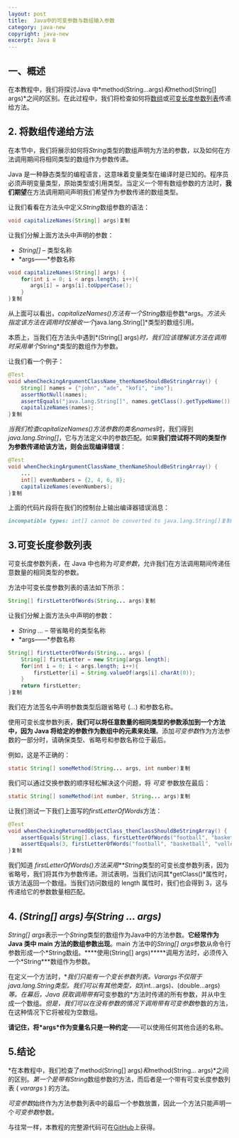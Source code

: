 ```yaml
---
layout: post
title:  Java中的可变参数与数组输入参数
category: java-new
copyright: java-new
excerpt: Java 8
---
```


## 一、概述

在本教程中，我们将探讨Java 中*method(String…args)*和*method(String[] args)*之间的区别。在此过程中，我们将检查如何将[数组](https://www.baeldung.com/java-arrays-guide)或[可变长度参数列表](https://www.baeldung.com/java-varargs)传递给方法。

## 2. 将数组传递给方法

在本节中，我们将展示如何将*String*类型的数组声明为方法的参数，以及如何在方法调用期间将相同类型的数组作为参数传递。

Java 是一种静态类型的编程语言，这意味着变量类型在编译时是已知的。程序员必须声明变量类型，原始类型或引用类型。当定义一个带有数组参数的方法时，**我们期望**在方法调用期间声明我们希望作为参数传递的数组类型。

让我们看看在方法头中定义*String*数组参数的语法：

```java
void capitalizeNames(String[] args)复制
```

让我们分解上面方法头中声明的参数：

-   *String[]* – 类型名称
-   *args——*参数名称

```java
void capitalizeNames(String[] args) {
    for(int i = 0; i < args.length; i++){
       args[i] = args[i].toUpperCase();
    }
}复制
```

从上面可以看出，*capitalizeNames()*方法有一个*String*数组参数*args。*方法头指定该方法在调用时仅接收一个*java.lang.String[]*类型的数组引用。

本质上，当我们在方法头中遇到*(String[] args)*时，我们应该理解该方法在调用时采用单个*String*类型的数组作为参数。

让我们看一个例子：

```java
@Test
void whenCheckingArgumentClassName_thenNameShouldBeStringArray() {
    String[] names = {"john", "ade", "kofi", "imo"};
    assertNotNull(names);
    assertEquals("java.lang.String[]", names.getClass().getTypeName());
    capitalizeNames(names);
}复制
```

*当我们检查capitalizeNames()*方法参数的类名*names*时，我们得到*java.lang.String[]*，它与方法定义中的参数匹配。如果**我们尝试将不同的类型作为参数传递给该方法，则会出现编译错误**：

```java
@Test
void whenCheckingArgumentClassName_thenNameShouldBeStringArray() {
    ...
    int[] evenNumbers = {2, 4, 6, 8};
    capitalizeNames(evenNumbers);
}复制
```

上面的代码片段将在我们的控制台上输出编译器错误消息：

```markdown
incompatible types: int[] cannot be converted to java.lang.String[]复制
```

## 3.可变长度参数列表

可变长度参数列表，在 Java 中也称为*可变参数*，允许我们在方法调用期间传递任意数量的相同类型的参数。

方法中可变长度参数列表的语法如下所示：

```java
String[] firstLetterOfWords(String... args)复制
```

让我们分解上面方法头中声明的参数：

-   *String ...* – 带省略号的类型名称
-   *args——*参数名称

```java
String[] firstLetterOfWords(String... args) {
    String[] firstLetter = new String[args.length];
    for(int i = 0; i < args.length; i++){
        firstLetter[i] = String.valueOf(args[i].charAt(0));
    }
    return firstLetter;
}复制
```

我们在方法签名中声明参数类型后跟省略号 (...) 和参数名称。

使用可变长度参数列表，**我们可以将任意数量的相同类型的参数添加到一个方法中，因为 Java 将给定的参数作为数组中的元素来处理**。添加*可变参数*作为方法参数的一部分时，请确保类型、省略号和参数名称位于最后。

例如，这是不正确的：

```java
static String[] someMethod(String... args, int number)复制
```

我们可以通过交换参数的顺序轻松解决这个问题，将 *可变* 参数放在最后：

```java
static String[] someMethod(int number, String... args)复制
```

让我们测试一下我们上面写的*firstLetterOfWords*方法：

```java
@Test
void whenCheckingReturnedObjectClass_thenClassShouldBeStringArray() {
    assertEquals(String[].class, firstLetterOfWords("football", "basketball", "volleyball").getClass());
    assertEquals(3, firstLetterOfWords("football", "basketball", "volleyball").length);
}复制
```

我们知道 *firstLetterOfWords()方法采用**String*类型的可变长度参数列表，因为省略号，我们将其作为参数传递。测试表明，当我们访问其*getClass()*属性时，该方法返回一个数组。当我们访问数组的 length 属性时，我们也会得到 3，这与传递给它的参数数量相匹配。

## 4. *(String[] args)*与*(String ... args)*

*String[] args*表示一个*String*类型的数组作为Java中的方法参数。**它经常作为 Java 类中 main 方法的数组参数出现**。main 方法中的*String[]* *args*参数从命令行参数形成一个*String数组。****使用(String[] args)\*****调用方法时，必须传入一个\*String\***数组作为参数。

在定义一个方法时，**我们只能有一个变长参数列表。***Varargs*不仅限于*java.lang.String*类型。我们可以有其他类型，如*(int...args)*、*(double...args)*等。在幕后，Java 获取调用带有*可变参数的*方法时传递的所有参数，并从中生成一个数组。*但是，我们可以在没有参数的情况下调用带有可变参数*参数的方法，在这种情况下它将被视为空数组。

**请记住，将\*args\*作为变量名只是一种约定**——可以使用任何其他合适的名称。

## 5.结论

*在本教程中，我们检查了method(String[] args)*和*method(String... args)*之间的区别。*第一个是带有String*数组参数的方法，而后者是一个带有可变长度参数列表 ( *varargs* ) 的方法。

*可变参数*始终作为方法参数列表中的最后一个参数放置，因此一个方法只能声明一个*可变参数*参数。

与往常一样，本教程的完整源代码可在[GitHub](https://github.com/tuyucheng7/taketoday-tutorial4j/tree/master/java-core-modules/java-8-2)上获得。
